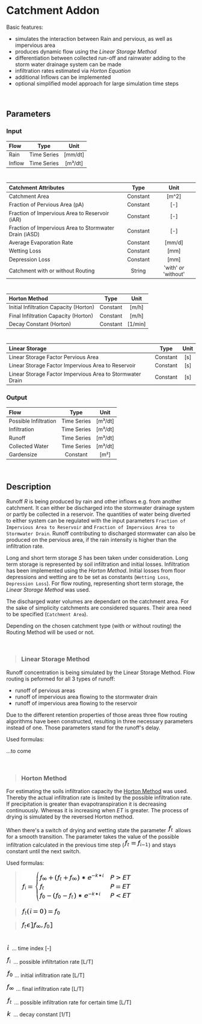 # Catchment Addon

Basic features:

 - simulates the interaction between Rain and pervious, as well as impervious area
 - produces dynamic flow using the _Linear Storage Method_
 - differentiation between collected run-off and rainwater adding to the storm water drainage system can be made
 - infiltration rates estimated via _Horton Equation_
 - additional Inflows can be implemented
 - optional simplified model approach for large simulation time steps
 
<br>

## Parameters 
### Input


| Flow  | Type  |  Unit  |
| :------------ |:---------------:| :-----:|	
| Rain      | Time Series | [mm/dt] |
| Inflow | Time Series         |    [m³/dt] |

# 

|Catchment Attributes  | Type  |  Unit  |
| :------------ |:---------------:| :-----:|
|    Catchment Area   | Constant |  [m^2]
| Fraction of Pervious Area (pA) |   Constant  |  [-]   |
|   Fraction of Impervious Area to Reservoir (iAR)| Constant |  [-]
|    Fraction of Impervious Area to Stormwater Drain (iASD)  |    Constant     |  [-]  |
| Average Evaporation Rate |   Constant  |  [mm/d]   |
| Wetting Loss |   Constant  |  [mm]   |
| Depression Loss |   Constant  |  [mm]   |
| Catchment with or without Routing |   String  |  'with' _or_ 'without'   |

# 

|Horton Method  | Type  |  Unit  |
| :------------ |:---------------:| :-----:|
|    Initial Infiltration Capacity (Horton)   | Constant |  [m/h]
|    Final Infiltration Capacity (Horton)   |    Constant     |  [m/h]  |
| Decay Constant (Horton) |   Constant  |  [1/min]   |

# 

|Linear Storage  | Type  |  Unit  |
| :------------ |:---------------:| :-----:|
| Linear Storage Factor Pervious Area  |   Constant  |  [s]   |
| Linear Storage Factor Impervious Area to Reservoir  |   Constant  |  [s]   |
| Linear Storage Factor Impervious Area to Stormwater Drain |   Constant  |  [s]   |

### Output 

|Flow | Type  |  Unit  |
| :------------ |:---------------:| :-----:|
| Possible Infiltration  |   Time Series  |  [m³/dt]   |
| Infiltration |   Time Series  |  [m³/dt]  |
| Runoff |   Time Series  |  [m³/dt]  |
| Collected Water|  Time Series  | [m³/dt]   |
| Gardensize |  Constant |  [m²]  |


<br>

## Description 



Runoff _R_ is being produced by rain and other inflows e.g. from another catchment. It can either be discharged into the stormwater drainage system or partly be collected in a reservoir. The quantities of water being diverted to either system can be regulated with the input parameters `Fraction of Impervious Area to Reservoir` and `Fraction of Impervious Area to Stormwater Drain`. Runoff contributing to discharged stormwater can also be produced on the pervious area, if the rain intensity is higher than the infiltration rate.

Long and short term storage _S_ has been taken under consideration. Long term storage is represented by soil infiltration and initial losses. Infiltration has been implemented using the _Horton Method_. Initial losses from floor depressions and wetting are to be set as constants (`Wetting Loss`, `Depression Loss`). For flow routing, representing short term storage, the _Linear Storage Method_ was used. 

The discharged water volumes are dependant on the catchment area. For the sake of simplicity catchments are considered squares. Their area need to be specified (`Catchment Area`). 

Depending on the chosen catchment type (with or without routing) the Routing Method will be used or not.

<br>

> ### Linear Storage Method

Runoff concentration is being simulated by the Linear Storage Method. Flow routing is peformed for all 3 types of runoff:

-	runoff of pervious areas
-	runoff of impervious area flowing to the stormwater drain
-	runoff of impervious area flowing to the reservoir

Due to the different retention properties of those areas three flow routing algorithms have been constructed, resulting in three necessary parameters instead of one.
Those parameters stand for the runoff's delay.

Used formulas:

...to come

<br>

> ### Horton Method

For estimating the soils infiltration capacity the [Horton Method](http://www.trentu.ca/iws/documents/WBA22_app-f.pdf) was used. Thereby the actual infiltration rate is limited by the possible infiltration rate. If precipitation is greater than evapotranspiration it is decreasing continuously. Whereas it is increasing when _ET_ is greater. The process of drying is simulated by the reversed Horton method.

When there's a switch of drying and wetting state the parameter ![alt text](https://raw.githubusercontent.com/ChristianF88/CD3Waterbalance/master/doc/Formulas/possible%20infiltration%20rate%20for%20certain%20time.png?raw=true) allows for a smooth transition. The parameter takes the value of the possible infiltration calculated in the previous time step (![alt text](https://raw.githubusercontent.com/ChristianF88/CD3Waterbalance/master/doc/Formulas/switcht%20dry%20and%20wet.png?raw=true)) and stays constant until the next switch.

Used formulas:

>![alt text](https://raw.githubusercontent.com/ChristianF88/CD3Waterbalance/master/doc/Formulas/Horton%20equation.png?raw=true)

>![alt text](https://raw.githubusercontent.com/ChristianF88/CD3Waterbalance/master/doc/Formulas/f_t%20start.png?raw=true) 

>![alt text](https://raw.githubusercontent.com/ChristianF88/CD3Waterbalance/master/doc/Formulas/range%20f_t.png?raw=true) 
# 

![alt text](https://raw.githubusercontent.com/ChristianF88/CD3Waterbalance/master/doc/Formulas/time%20index.png?raw=true)  ... time index [-]

![alt text](https://raw.githubusercontent.com/ChristianF88/CD3Waterbalance/master/doc/Formulas/possible%20infiltration%20rate.png?raw=true) ... possible infiltrtation rate [L/T]

![alt text](https://raw.githubusercontent.com/ChristianF88/CD3Waterbalance/master/doc/Formulas/initial%20infiltration%20rate.png?raw=true) ... initial infiltration rate [L/T]

![alt text](https://raw.githubusercontent.com/ChristianF88/CD3Waterbalance/master/doc/Formulas/final%20infiltration%20rate.png?raw=true) ... final infiltration rate [L/T]

![alt text](https://raw.githubusercontent.com/ChristianF88/CD3Waterbalance/master/doc/Formulas/possible%20infiltration%20rate%20for%20certain%20time.png?raw=true) ... possible infiltration rate for certain time [L/T]

![alt text](https://raw.githubusercontent.com/ChristianF88/CD3Waterbalance/master/doc/Formulas/decay%20constant.png?raw=true) ... decay constant [1/T]



<br>

